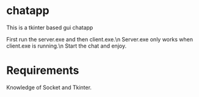 # chatapp
This is a tkinter based gui chatapp

First run the server.exe and then client.exe.\n
Server.exe only works when client.exe is running.\n
Start the chat and enjoy.

# Requirements
Knowledge of Socket and Tkinter.

